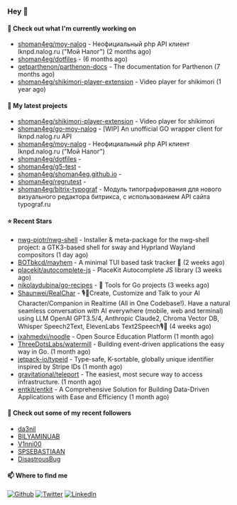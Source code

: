 ### Hey 👋

#### 👷 Check out what I'm currently working on

- [shoman4eg/moy-nalog](https://github.com/shoman4eg/moy-nalog) - Неофициальный php API клиент lknpd.nalog.ru (&#34;Мой Налог&#34;)  (2 months ago)
- [shoman4eg/dotfiles](https://github.com/shoman4eg/dotfiles) -  (6 months ago)
- [getparthenon/parthenon-docs](https://github.com/getparthenon/parthenon-docs) - The documentation for Parthenon (7 months ago)
- [shoman4eg/shikimori-player-extension](https://github.com/shoman4eg/shikimori-player-extension) - Video player for shikimori (1 year ago)

#### 🌱 My latest projects

- [shoman4eg/shikimori-player-extension](https://github.com/shoman4eg/shikimori-player-extension) - Video player for shikimori
- [shoman4eg/go-moy-nalog](https://github.com/shoman4eg/go-moy-nalog) - [WIP] An unofficial GO wrapper client for lknpd.nalog.ru API 
- [shoman4eg/moy-nalog](https://github.com/shoman4eg/moy-nalog) - Неофициальный php API клиент lknpd.nalog.ru (&#34;Мой Налог&#34;) 
- [shoman4eg/dotfiles](https://github.com/shoman4eg/dotfiles) - 
- [shoman4eg/g5-test](https://github.com/shoman4eg/g5-test) - 
- [shoman4eg/shoman4eg.github.io](https://github.com/shoman4eg/shoman4eg.github.io) - 
- [shoman4eg/regrutest](https://github.com/shoman4eg/regrutest) - 
- [shoman4eg/bitrix-typograf](https://github.com/shoman4eg/bitrix-typograf) - Модуль типографирования для нового визуального редактора битрикса, с использованием API сайта typograf.ru

#### ⭐ Recent Stars

- [nwg-piotr/nwg-shell](https://github.com/nwg-piotr/nwg-shell) - Installer &amp; meta-package for the nwg-shell project: a GTK3-based shell for sway and Hyprland Wayland compositors (1 day ago)
- [BOTbkcd/mayhem](https://github.com/BOTbkcd/mayhem) - A minimal TUI based task tracker 📝 (2 weeks ago)
- [placekit/autocomplete-js](https://github.com/placekit/autocomplete-js) - PlaceKit Autocomplete JS library (3 weeks ago)
- [nikolaydubina/go-recipes](https://github.com/nikolaydubina/go-recipes) - 🦩 Tools for Go projects (3 weeks ago)
- [Shaunwei/RealChar](https://github.com/Shaunwei/RealChar) - 🎙️🤖Create, Customize and Talk to your AI Character/Companion in Realtime (All in One Codebase!). Have a natural seamless conversation with AI everywhere (mobile, web and terminal) using LLM OpenAI GPT3.5/4, Anthropic Claude2, Chroma Vector DB, Whisper Speech2Text, ElevenLabs Text2Speech🎙️🤖 (4 weeks ago)
- [ixahmedxi/noodle](https://github.com/ixahmedxi/noodle) - Open Source Education Platform (1 month ago)
- [ThreeDotsLabs/watermill](https://github.com/ThreeDotsLabs/watermill) - Building event-driven applications the easy way in Go. (1 month ago)
- [jetpack-io/typeid](https://github.com/jetpack-io/typeid) - Type-safe, K-sortable, globally unique identifier inspired by Stripe IDs (1 month ago)
- [gravitational/teleport](https://github.com/gravitational/teleport) - The easiest, most secure way to access infrastructure. (1 month ago)
- [entkit/entkit](https://github.com/entkit/entkit) - A Comprehensive Solution for Building Data-Driven Applications with Ease and Efficiency (1 month ago)

#### 👯 Check out some of my recent followers

- [da3nil](https://github.com/da3nil)
- [BILYAMINUAB](https://github.com/BILYAMINUAB)
- [V1nni00](https://github.com/V1nni00)
- [SPSEBASTIAAN](https://github.com/SPSEBASTIAAN)
- [DisastrousBug](https://github.com/DisastrousBug)


#### 📫 Where to find me
<p>
<a href="https://github.com/shoman4eg" target="_blank"><img alt="Github" src="https://img.shields.io/badge/GitHub-%2312100E.svg?&style=for-the-badge&logo=Github&logoColor=white" /></a>
<a href="https://twitter.com/shoman4eg" target="_blank"><img alt="Twitter" src="https://img.shields.io/badge/twitter-%231DA1F2.svg?&style=for-the-badge&logo=twitter&logoColor=white" /></a>
<a href="https://www.linkedin.com/in/artemdubinin/" target="_blank"><img alt="LinkedIn" src="https://img.shields.io/badge/linkedin-%230077B5.svg?&style=for-the-badge&logo=linkedin&logoColor=white" /></a>
</p>
